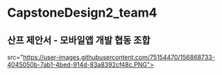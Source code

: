# CapstoneDesign2_team4

## 산프 제안서 - 모바일앱 개발 협동 조합
src="https://user-images.githubusercontent.com/75154470/156868733-4045050b-7ab1-4bed-914d-83a8392cf48c.PNG">
